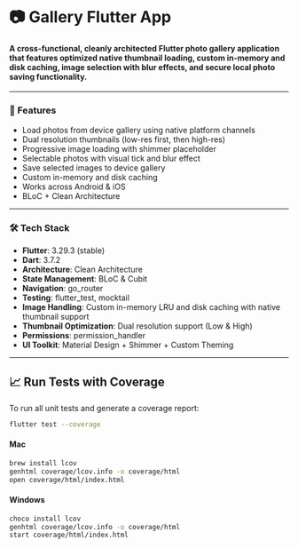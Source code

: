 # 📷 Gallery Flutter App

#### A cross-functional, cleanly architected Flutter photo gallery application that features optimized native thumbnail loading, custom in-memory and disk caching, image selection with blur effects, and secure local photo saving functionality.
---

### 🚀 Features

- Load photos from device gallery using native platform channels
- Dual resolution thumbnails (low-res first, then high-res)
- Progressive image loading with shimmer placeholder
- Selectable photos with visual tick and blur effect
- Save selected images to device gallery
- Custom in-memory and disk caching
- Works across Android & iOS
- BLoC + Clean Architecture

---

### 🛠 Tech Stack

- **Flutter**: 3.29.3 (stable)
- **Dart**: 3.7.2
- **Architecture**: Clean Architecture
- **State Management**: BLoC & Cubit
- **Navigation**: go_router
- **Testing**: flutter_test, mocktail
- **Image Handling**: Custom in-memory LRU and disk caching with native thumbnail support
- **Thumbnail Optimization**: Dual resolution support (Low & High)
- **Permissions**: permission_handler
- **UI Toolkit**: Material Design + Shimmer + Custom Theming

---

## 📈 Run Tests with Coverage

To run all unit tests and generate a coverage report:

```bash
flutter test --coverage
```
#### Mac 
```bash
brew install lcov
genhtml coverage/lcov.info -o coverage/html
open coverage/html/index.html
```
#### Windows 
```bash
choco install lcov
genhtml coverage/lcov.info -o coverage/html
start coverage/html/index.html
```

